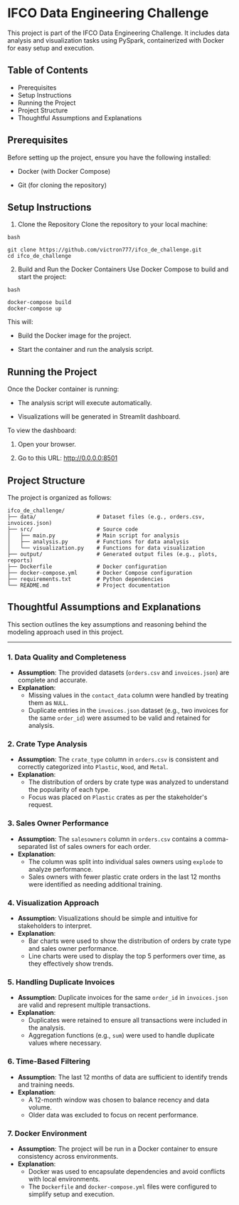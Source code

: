 # IFCO Data Engineering Challenge

This project is part of the IFCO Data Engineering Challenge. It includes data analysis and visualization tasks using PySpark, containerized with Docker for easy setup and execution.

## Table of Contents
* Prerequisites
* Setup Instructions
* Running the Project
* Project Structure
* Thoughtful Assumptions and Explanations


## Prerequisites
Before setting up the project, ensure you have the following installed:

* Docker (with Docker Compose)

* Git (for cloning the repository)

## Setup Instructions
1. Clone the Repository
Clone the repository to your local machine:

```
bash

git clone https://github.com/victron777/ifco_de_challenge.git
cd ifco_de_challenge
```

2. Build and Run the Docker Containers
Use Docker Compose to build and start the project:

```
bash

docker-compose build
docker-compose up
```
This will:

* Build the Docker image for the project.

* Start the container and run the analysis script.

## Running the Project
Once the Docker container is running:

* The analysis script will execute automatically.

* Visualizations will be generated in Streamlit dashboard.

To view the dashboard:

1. Open your browser.

2. Go to this URL: http://0.0.0.0:8501

## Project Structure
The project is organized as follows:

```
ifco_de_challenge/
├── data/                   # Dataset files (e.g., orders.csv, invoices.json)
├── src/                    # Source code
│   ├── main.py             # Main script for analysis
│   ├── analysis.py         # Functions for data analysis
│   └── visualization.py    # Functions for data visualization
├── output/                 # Generated output files (e.g., plots, reports)
├── Dockerfile              # Docker configuration
├── docker-compose.yml      # Docker Compose configuration
├── requirements.txt        # Python dependencies
└── README.md               # Project documentation
```

## Thoughtful Assumptions and Explanations

This section outlines the key assumptions and reasoning behind the modeling approach used in this project.

---

### 1. **Data Quality and Completeness**
- **Assumption**: The provided datasets (`orders.csv` and `invoices.json`) are complete and accurate.
- **Explanation**:
    - Missing values in the `contact_data` column were handled by treating them as `NULL`.
    - Duplicate entries in the `invoices.json` dataset (e.g., two invoices for the same `order_id`) were assumed to be valid and retained for analysis.

### 2. **Crate Type Analysis**
- **Assumption**: The `crate_type` column in `orders.csv` is consistent and correctly categorized into `Plastic`, `Wood`, and `Metal`.
- **Explanation**:
    - The distribution of orders by crate type was analyzed to understand the popularity of each type.
    - Focus was placed on `Plastic` crates as per the stakeholder's request.

### 3. **Sales Owner Performance**
- **Assumption**: The `salesowners` column in `orders.csv` contains a comma-separated list of sales owners for each order.
- **Explanation**:
    - The column was split into individual sales owners using `explode` to analyze performance.
    - Sales owners with fewer plastic crate orders in the last 12 months were identified as needing additional training.

### 4. **Visualization Approach**
- **Assumption**: Visualizations should be simple and intuitive for stakeholders to interpret.
- **Explanation**:
    - Bar charts were used to show the distribution of orders by crate type and sales owner performance.
    - Line charts were used to display the top 5 performers over time, as they effectively show trends.

### 5. **Handling Duplicate Invoices**
- **Assumption**: Duplicate invoices for the same `order_id` in `invoices.json` are valid and represent multiple transactions.
- **Explanation**:
    - Duplicates were retained to ensure all transactions were included in the analysis.
    - Aggregation functions (e.g., `sum`) were used to handle duplicate values where necessary.

### 6. **Time-Based Filtering**
- **Assumption**: The last 12 months of data are sufficient to identify trends and training needs.
- **Explanation**:
    - A 12-month window was chosen to balance recency and data volume.
    - Older data was excluded to focus on recent performance.

### 7. **Docker Environment**
- **Assumption**: The project will be run in a Docker container to ensure consistency across environments.
- **Explanation**:
    - Docker was used to encapsulate dependencies and avoid conflicts with local environments.
    - The `Dockerfile` and `docker-compose.yml` files were configured to simplify setup and execution.